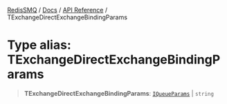[RedisSMQ](../../../README.md) / [Docs](../../README.md) / [API Reference](../README.md) / TExchangeDirectExchangeBindingParams

# Type alias: TExchangeDirectExchangeBindingParams

> **TExchangeDirectExchangeBindingParams**: [`IQueueParams`](../interfaces/IQueueParams.md) | `string`

